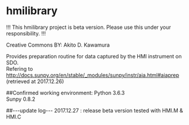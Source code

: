 # hmilibrary

!!! This hmilibrary project is beta version. Please use this under your responsibility. !!!

Creative Commons BY: Akito D. Kawamura
 
Provides preparation routine for data captured by the HMI instrument on SDO.<br>
  Refering to <br>
  http://docs.sunpy.org/en/stable/_modules/sunpy/instr/aia.html#aiaprep (retrieved at 2017.12.26)

##Confirmed working environment: 
  Python 3.6.3<br>
  Sunpy 0.8.2

##---update log---
  2017.12.27 : release beta version tested with HMI.M & HMI.C
